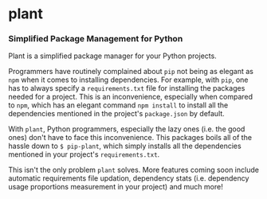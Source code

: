 # plant
### Simplified Package Management for Python

Plant is a simplified package manager for your Python projects.

Programmers have routinely complained about `pip` not being as elegant as
`npm` when it comes to installing dependencies. For example, with `pip`, one
has to always specify a `requirements.txt` file for installing the packages
needed for a project. This is an inconvenience, especially when compared to
`npm`, which has an elegant command `npm install` to install all the
dependencies mentioned in the project's `package.json` by default.

With `plant`, Python programmers, especially the lazy ones (i.e. the good
ones) don't have to face this inconvenience. This packages boils all of the
hassle down to `$ pip-plant`, which simply installs all the dependencies
mentioned in your project's `requirements.txt`.

This isn't the only problem `plant` solves. More features coming soon include
automatic requirements file updation, dependency stats (i.e. dependency usage
proportions measurement in your project) and much more!